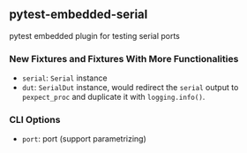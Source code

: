 ## pytest-embedded-serial

pytest embedded plugin for testing serial ports

### New Fixtures and Fixtures With More Functionalities

- `serial`: `Serial` instance
- `dut`: `SerialDut` instance, would redirect the `serial` output to `pexpect_proc` and duplicate it with `logging.info()`.

### CLI Options

- `port`: port (support parametrizing)
